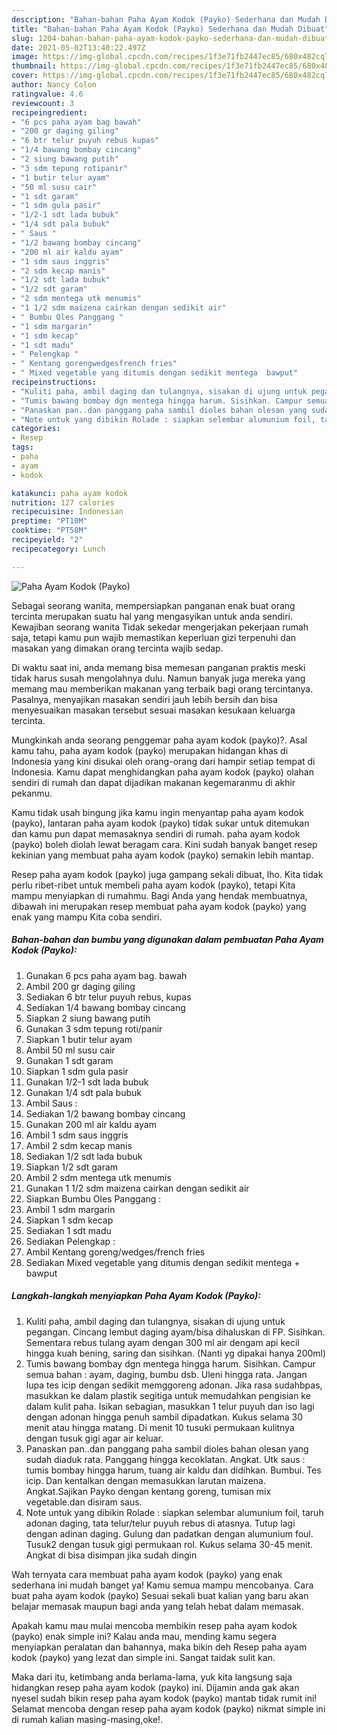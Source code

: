```yaml
---
description: "Bahan-bahan Paha Ayam Kodok (Payko) Sederhana dan Mudah Dibuat"
title: "Bahan-bahan Paha Ayam Kodok (Payko) Sederhana dan Mudah Dibuat"
slug: 1204-bahan-bahan-paha-ayam-kodok-payko-sederhana-dan-mudah-dibuat
date: 2021-05-02T13:40:22.497Z
image: https://img-global.cpcdn.com/recipes/1f3e71fb2447ec85/680x482cq70/paha-ayam-kodok-payko-foto-resep-utama.jpg
thumbnail: https://img-global.cpcdn.com/recipes/1f3e71fb2447ec85/680x482cq70/paha-ayam-kodok-payko-foto-resep-utama.jpg
cover: https://img-global.cpcdn.com/recipes/1f3e71fb2447ec85/680x482cq70/paha-ayam-kodok-payko-foto-resep-utama.jpg
author: Nancy Colon
ratingvalue: 4.6
reviewcount: 3
recipeingredient:
- "6 pcs paha ayam bag bawah"
- "200 gr daging giling"
- "6 btr telur puyuh rebus kupas"
- "1/4 bawang bombay cincang"
- "2 siung bawang putih"
- "3 sdm tepung rotipanir"
- "1 butir telur ayam"
- "50 ml susu cair"
- "1 sdt garam"
- "1 sdm gula pasir"
- "1/2-1 sdt lada bubuk"
- "1/4 sdt pala bubuk"
- " Saus "
- "1/2 bawang bombay cincang"
- "200 ml air kaldu ayam"
- "1 sdm saus inggris"
- "2 sdm kecap manis"
- "1/2 sdt lada bubuk"
- "1/2 sdt garam"
- "2 sdm mentega utk menumis"
- "1 1/2 sdm maizena cairkan dengan sedikit air"
- " Bumbu Oles Panggang "
- "1 sdm margarin"
- "1 sdm kecap"
- "1 sdt madu"
- " Pelengkap "
- " Kentang gorengwedgesfrench fries"
- " Mixed vegetable yang ditumis dengan sedikit mentega  bawput"
recipeinstructions:
- "Kuliti paha, ambil daging dan tulangnya, sisakan di ujung untuk pegangan. Cincang lembut daging ayam/bisa dihaluskan di FP. Sisihkan. Sementara rebus tulang ayam dengan 300 ml air dengam api kecil hingga kuah bening, saring dan sisihkan. (Nanti yg dipakai hanya 200ml)"
- "Tumis bawang bombay dgn mentega hingga harum. Sisihkan. Campur semua bahan : ayam, daging, bumbu dsb. Uleni hingga rata. Jangan lupa tes icip dengan sedikit memggoreng adonan. Jika rasa sudahbpas, masukkan ke dalam plastik segitiga untuk memudahkan pengisian ke dalam kulit paha. Isikan sebagian, masukkan 1 telur puyuh dan iso lagi dengan adonan hingga penuh sambil dipadatkan. Kukus selama 30 menit atau hingga matang. Di menit 10 tusuki permukaan kulitnya dengan tusuk gigi agar air keluar."
- "Panaskan pan..dan panggang paha sambil dioles bahan olesan yang sudah diaduk rata. Panggang hingga kecoklatan. Angkat. Utk saus : tumis bombay hingga harum, tuang air kaldu dan didihkan. Bumbui. Tes icip. Dan kentalkan dengan memasukkan larutan maizena. Angkat.Sajikan Payko dengan kentang goreng, tumisan mix vegetable.dan disiram saus."
- "Note untuk yang dibikin Rolade : siapkan selembar alumunium foil, taruh adonan daging, tata telur/telur puyuh rebus di atasnya. Tutup lagi dengan adinan daging. Gulung dan padatkan dengan alumunium foul. Tusuk2 dengan tusuk gigi permukaan rol. Kukus selama 30-45 menit. Angkat di bisa disimpan jika sudah dingin"
categories:
- Resep
tags:
- paha
- ayam
- kodok

katakunci: paha ayam kodok 
nutrition: 127 calories
recipecuisine: Indonesian
preptime: "PT10M"
cooktime: "PT58M"
recipeyield: "2"
recipecategory: Lunch

---
```



![Paha Ayam Kodok (Payko)](https://img-global.cpcdn.com/recipes/1f3e71fb2447ec85/680x482cq70/paha-ayam-kodok-payko-foto-resep-utama.jpg)

Sebagai seorang wanita, mempersiapkan panganan enak buat orang tercinta merupakan suatu hal yang mengasyikan untuk anda sendiri. Kewajiban seorang  wanita Tidak sekedar mengerjakan pekerjaan rumah saja, tetapi kamu pun wajib memastikan keperluan gizi terpenuhi dan masakan yang dimakan orang tercinta wajib sedap.

Di waktu  saat ini, anda memang bisa memesan panganan praktis meski tidak harus susah mengolahnya dulu. Namun banyak juga mereka yang memang mau memberikan makanan yang terbaik bagi orang tercintanya. Pasalnya, menyajikan masakan sendiri jauh lebih bersih dan bisa menyesuaikan masakan tersebut sesuai masakan kesukaan keluarga tercinta. 



Mungkinkah anda seorang penggemar paha ayam kodok (payko)?. Asal kamu tahu, paha ayam kodok (payko) merupakan hidangan khas di Indonesia yang kini disukai oleh orang-orang dari hampir setiap tempat di Indonesia. Kamu dapat menghidangkan paha ayam kodok (payko) olahan sendiri di rumah dan dapat dijadikan makanan kegemaranmu di akhir pekanmu.

Kamu tidak usah bingung jika kamu ingin menyantap paha ayam kodok (payko), lantaran paha ayam kodok (payko) tidak sukar untuk ditemukan dan kamu pun dapat memasaknya sendiri di rumah. paha ayam kodok (payko) boleh diolah lewat beragam cara. Kini sudah banyak banget resep kekinian yang membuat paha ayam kodok (payko) semakin lebih mantap.

Resep paha ayam kodok (payko) juga gampang sekali dibuat, lho. Kita tidak perlu ribet-ribet untuk membeli paha ayam kodok (payko), tetapi Kita mampu menyiapkan di rumahmu. Bagi Anda yang hendak membuatnya, dibawah ini merupakan resep membuat paha ayam kodok (payko) yang enak yang mampu Kita coba sendiri.

<!--inarticleads1-->

##### Bahan-bahan dan bumbu yang digunakan dalam pembuatan Paha Ayam Kodok (Payko):

1. Gunakan 6 pcs paha ayam bag. bawah
1. Ambil 200 gr daging giling
1. Sediakan 6 btr telur puyuh rebus, kupas
1. Sediakan 1/4 bawang bombay cincang
1. Siapkan 2 siung bawang putih
1. Gunakan 3 sdm tepung roti/panir
1. Siapkan 1 butir telur ayam
1. Ambil 50 ml susu cair
1. Gunakan 1 sdt garam
1. Siapkan 1 sdm gula pasir
1. Gunakan 1/2-1 sdt lada bubuk
1. Gunakan 1/4 sdt pala bubuk
1. Ambil  Saus :
1. Sediakan 1/2 bawang bombay cincang
1. Gunakan 200 ml air kaldu ayam
1. Ambil 1 sdm saus inggris
1. Ambil 2 sdm kecap manis
1. Sediakan 1/2 sdt lada bubuk
1. Siapkan 1/2 sdt garam
1. Ambil 2 sdm mentega utk menumis
1. Gunakan 1 1/2 sdm maizena cairkan dengan sedikit air
1. Siapkan  Bumbu Oles Panggang :
1. Ambil 1 sdm margarin
1. Siapkan 1 sdm kecap
1. Sediakan 1 sdt madu
1. Sediakan  Pelengkap :
1. Ambil  Kentang goreng/wedges/french fries
1. Sediakan  Mixed vegetable yang ditumis dengan sedikit mentega + bawput




<!--inarticleads2-->

##### Langkah-langkah menyiapkan Paha Ayam Kodok (Payko):

1. Kuliti paha, ambil daging dan tulangnya, sisakan di ujung untuk pegangan. Cincang lembut daging ayam/bisa dihaluskan di FP. Sisihkan. Sementara rebus tulang ayam dengan 300 ml air dengam api kecil hingga kuah bening, saring dan sisihkan. (Nanti yg dipakai hanya 200ml)
1. Tumis bawang bombay dgn mentega hingga harum. Sisihkan. Campur semua bahan : ayam, daging, bumbu dsb. Uleni hingga rata. Jangan lupa tes icip dengan sedikit memggoreng adonan. Jika rasa sudahbpas, masukkan ke dalam plastik segitiga untuk memudahkan pengisian ke dalam kulit paha. Isikan sebagian, masukkan 1 telur puyuh dan iso lagi dengan adonan hingga penuh sambil dipadatkan. Kukus selama 30 menit atau hingga matang. Di menit 10 tusuki permukaan kulitnya dengan tusuk gigi agar air keluar.
1. Panaskan pan..dan panggang paha sambil dioles bahan olesan yang sudah diaduk rata. Panggang hingga kecoklatan. Angkat. Utk saus : tumis bombay hingga harum, tuang air kaldu dan didihkan. Bumbui. Tes icip. Dan kentalkan dengan memasukkan larutan maizena. Angkat.Sajikan Payko dengan kentang goreng, tumisan mix vegetable.dan disiram saus.
1. Note untuk yang dibikin Rolade : siapkan selembar alumunium foil, taruh adonan daging, tata telur/telur puyuh rebus di atasnya. Tutup lagi dengan adinan daging. Gulung dan padatkan dengan alumunium foul. Tusuk2 dengan tusuk gigi permukaan rol. Kukus selama 30-45 menit. Angkat di bisa disimpan jika sudah dingin




Wah ternyata cara membuat paha ayam kodok (payko) yang enak sederhana ini mudah banget ya! Kamu semua mampu mencobanya. Cara buat paha ayam kodok (payko) Sesuai sekali buat kalian yang baru akan belajar memasak maupun bagi anda yang telah hebat dalam memasak.

Apakah kamu mau mulai mencoba membikin resep paha ayam kodok (payko) enak simple ini? Kalau anda mau, mending kamu segera menyiapkan peralatan dan bahannya, maka bikin deh Resep paha ayam kodok (payko) yang lezat dan simple ini. Sangat taidak sulit kan. 

Maka dari itu, ketimbang anda berlama-lama, yuk kita langsung saja hidangkan resep paha ayam kodok (payko) ini. Dijamin anda gak akan nyesel sudah bikin resep paha ayam kodok (payko) mantab tidak rumit ini! Selamat mencoba dengan resep paha ayam kodok (payko) nikmat simple ini di rumah kalian masing-masing,oke!.

